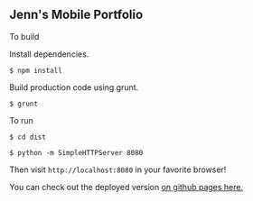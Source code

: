 ## Jenn's Mobile Portfolio

To build

Install dependencies.

`$ npm install`

Build production code using grunt.

`$ grunt`

To run

`$ cd dist`

`$ python -m SimpleHTTPServer 8080`

Then visit `http://localhost:8080` in your favorite browser!

You can check out the deployed version [on github pages here.](http://jgillesp.github.io/frontend-nanodegree-mobile-portfolio)
